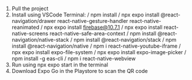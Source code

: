 1. Pull the project
2. Install using VSCode Terminal:
/ npm install
/ npx expo install @react-navigation/drawer react-native-gesture-handler react-native-reanimated
/ npx expo install firebase@10.7.1
/ npx expo install react-native-screens react-native-safe-area-context
/ npm install @react-navigation/native-stack
/ npm install @react-navigation/stack
/ npm install @react-navigation/native
/ npm i react-native-youtube-iframe
/ npx expo install expo-file-system
/ npx expo install expo-image-picker
/ npm install -g eas-cli
/ npm i react-native-webview
4. Run using npx expo start in the terminal
5. Download Expo Go in the Playstore to scan the QR code
